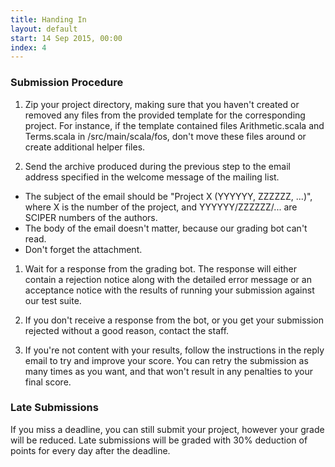 ```yaml
---
title: Handing In
layout: default
start: 14 Sep 2015, 00:00
index: 4
---
```


### Submission Procedure

1. Zip your project directory, making sure that you haven't created or removed any files from the provided template for the corresponding project. For instance, if the template contained files Arithmetic.scala and Terms.scala in /src/main/scala/fos, don't move these files around or create additional helper files.

1. Send the archive produced during the previous step to the email address specified in the welcome message of the mailing list.
  * The subject of the email should be "Project X (YYYYYY, ZZZZZZ, ...)", where X is the number of the project, and YYYYYY/ZZZZZZ/... are SCIPER numbers of the authors.
  * The body of the email doesn't matter, because our grading bot can't read.
  * Don't forget the attachment.

1. Wait for a response from the grading bot. The response will either contain a rejection notice along with the detailed error message or an acceptance notice with the results of running your submission against our test suite.

1. If you don't receive a response from the bot, or you get your submission rejected without a good reason, contact the staff.


1. If you're not content with your results, follow the instructions in the reply email to try and improve your score. You can retry the submission as many times as you want, and that won't result in any penalties to your final score.

### Late Submissions

If you miss a deadline, you can still submit your project, however your grade will be reduced. Late submissions will be graded with 30% deduction of points for every day after the deadline.